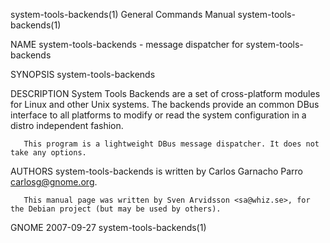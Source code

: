 system-tools-backends(1)                                      General Commands Manual                                     system-tools-backends(1)

NAME
       system-tools-backends - message dispatcher for system-tools-backends

SYNOPSIS
       system-tools-backends

DESCRIPTION
       System  Tools  Backends are a set of cross-platform modules for Linux and other Unix systems. The backends provide an common DBus interface
       to all platforms to modify or read the system configuration in a distro independent fashion.

       This program is a lightweight DBus message dispatcher. It does not take any options.

AUTHORS
       system-tools-backends is written by Carlos Garnacho Parro  <carlosg@gnome.org>.

       This manual page was written by Sven Arvidsson <sa@whiz.se>, for the Debian project (but may be used by others).

GNOME                                                               2007-09-27                                            system-tools-backends(1)

